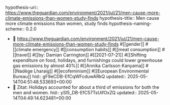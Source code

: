 hypothesis-uri:: https://www.theguardian.com/environment/2021/jul/21/men-cause-more-climate-emissions-than-women-study-finds
hypothesis-title:: Men cause more climate emissions than women, study finds
hypothesis-naming-scheme:: 0.2.0

- 📝 https://www.theguardian.com/environment/2021/jul/21/men-cause-more-climate-emissions-than-women-study-finds #[[gender]] #[[climate emergency]] #[[consumption habits]] #[[meat consumption]] #[[travel]] #[[by: Damian Carrington]] #[[2021-07-21]] #[[Shifting expenditure on food, holidays, and furnishings could lower greenhouse gas emissions by almost 40%]] #[[Annika Carlsson Kanyama]] #[[Nadège Lharaig]] #[[ecofeminism]] #[[European Environmental Bureau]]
  hid:: gF9eCDB-EfCqWFcduwARkQ
  updated:: 2025-05-14T04:51:48.533693+00:00
- 📌 Zitat: Holidays accounted for about a third of emissions for both the men and women.
  hid:: ySl5_DB-EfC57TsUifOxZQ
  updated:: 2025-05-14T04:49:14.623481+00:00